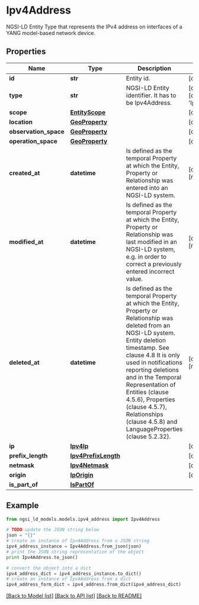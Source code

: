 # Ipv4Address

NGSI-LD Entity Type that represents the IPv4 address on interfaces of a YANG model-based network device. 

## Properties
Name | Type | Description | Notes
------------ | ------------- | ------------- | -------------
**id** | **str** | Entity id.  | [optional] 
**type** | **str** | NGSI-LD Entity identifier. It has to be Ipv4Address. | [optional] [default to 'Ipv4Address']
**scope** | [**EntityScope**](EntityScope.md) |  | [optional] 
**location** | [**GeoProperty**](GeoProperty.md) |  | [optional] 
**observation_space** | [**GeoProperty**](GeoProperty.md) |  | [optional] 
**operation_space** | [**GeoProperty**](GeoProperty.md) |  | [optional] 
**created_at** | **datetime** | Is defined as the temporal Property at which the Entity, Property or Relationship was entered into an NGSI-LD system.  | [optional] [readonly] 
**modified_at** | **datetime** | Is defined as the temporal Property at which the Entity, Property or Relationship was last modified in an NGSI-LD system, e.g. in order to correct a previously entered incorrect value.  | [optional] [readonly] 
**deleted_at** | **datetime** | Is defined as the temporal Property at which the Entity, Property or Relationship was deleted from an NGSI-LD system.  Entity deletion timestamp. See clause 4.8 It is only used in notifications reporting deletions and in the Temporal Representation of Entities (clause 4.5.6), Properties (clause 4.5.7), Relationships (clause 4.5.8) and LanguageProperties (clause 5.2.32).  | [optional] [readonly] 
**ip** | [**Ipv4Ip**](Ipv4Ip.md) |  | [optional] 
**prefix_length** | [**Ipv4PrefixLength**](Ipv4PrefixLength.md) |  | [optional] 
**netmask** | [**Ipv4Netmask**](Ipv4Netmask.md) |  | [optional] 
**origin** | [**IpOrigin**](IpOrigin.md) |  | [optional] 
**is_part_of** | [**IsPartOf**](IsPartOf.md) |  | 

## Example

```python
from ngsi_ld_models.models.ipv4_address import Ipv4Address

# TODO update the JSON string below
json = "{}"
# create an instance of Ipv4Address from a JSON string
ipv4_address_instance = Ipv4Address.from_json(json)
# print the JSON string representation of the object
print Ipv4Address.to_json()

# convert the object into a dict
ipv4_address_dict = ipv4_address_instance.to_dict()
# create an instance of Ipv4Address from a dict
ipv4_address_form_dict = ipv4_address.from_dict(ipv4_address_dict)
```
[[Back to Model list]](../README.md#documentation-for-models) [[Back to API list]](../README.md#documentation-for-api-endpoints) [[Back to README]](../README.md)


